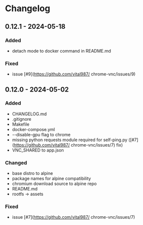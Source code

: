 # Changelog

## 0.12.1 - 2024-05-18

### Added

- detach mode to docker command in README.md

### Fixed

- issue [#9](https://github.com/vital987/ chrome-vnc/issues/9)

## 0.12.0 - 2024-05-02

### Added

- CHANGELOG.md
- .gitignore
- Makefile
- docker-compose.yml
- --disable-gpu flag to chrome
- missing python requests module required for self-ping.py ([#7](https://github.com/vital987/ chrome-vnc/issues/7) fix)
- VNC_SHARED to app.json

### Changed

- base distro to alpine
- package names for alpine compatibility
- chromium download source to alpine repo
- README.md
- rootfs -> assets

### Fixed

- issue [#7](https://github.com/vital987/ chrome-vnc/issues/7)

